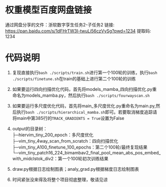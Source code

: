 # 权重模型百度网盘链接
通过网盘分享的文件：浙软数字孪生任务2-子任务2
链接: https://pan.baidu.com/s/1dFHrTW3I-twuLi56czVySg?pwd=1234 提取码: 1234

# 代码说明
1. 复现直接执行```bash ./scripts/train.sh```进行第一个100轮的训练，执行```bash ./scripts/finetune.sh```在train的基础上进行第二个100轮的训练
2. 如果要运行四向扫描优化代码，首先将models_mamba_四向扫描优化.py重命名为models_mamba.py，然后执行```bash ./scripts/fourwayscan.sh```
3. 如果要运行多尺度优化代码，首先将main_多尺度优化.py重命名为main.py,然后执行```bash ./scripts/hierarchical_mamba.sh```即可。若要取消梯度追踪请将main中第385行的```TRACK_GRADIENTS = True```设置为False

4. output的目录树：  
├─hiervim_tiny_200_epoch：多尺度优化  
├─vim_tiny_4way_scan_from_scratch：四向扫描优化  
├─vim_tiny_A100_finetune_100_epochs：第二个100轮/最终复现结果  
└─vim_tiny_patch16_224_bimambav2_final_pool_mean_abs_pos_embed_with_midclstok_div2：第一个100轮初次训练结果  

5. draw.py根据日志绘制图表；analy_grad.py根据梯度日志绘制图表
6. 时间紧张没来得及将整个项目彻底整理，敬请见谅